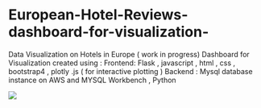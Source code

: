 # European-Hotel-Reviews-dashboard-for-visualization-
Data Visualization on Hotels in Europe  ( work in progress) 
Dashboard for Visualization created using :
Frontend: Flask , javascript , html , css , bootstrap4  , plotly .js ( for interactive plotting )
Backend : Mysql database instance on AWS and MYSQL Workbench , Python 

![](sample.PNG)
